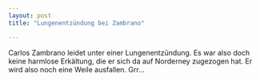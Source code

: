 ```yaml
---
layout: post
title: "Lungenentzündung bei Zambrano"

---
```


Carlos Zambrano leidet unter einer Lungenentzündung. Es war also doch keine harmlose Erkältung, die er sich da auf Norderney zugezogen hat. Er wird also noch eine Weile ausfallen. Grr...


